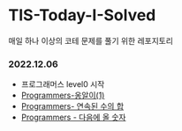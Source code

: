 # TIS-Today-I-Solved
매일 하나 이상의 코테 문제를 풀기 위한 레포지토리 

### 2022.12.06 
- 프로그래머스 level0 시작
- [Programmers-옹알이(1)](https://github.com/AhKong/TIS-Today-I-Solved/blob/main/programmers/level0/TIS_20221206.java)
- [Programmers- 연속된 수의 합](https://github.com/AhKong/TIS-Today-I-Solved/blob/main/programmers/level0/TIS_20221206_1.java)
- [Programmers - 다음에 올 숫자](https://github.com/AhKong/TIS-Today-I-Solved/blob/main/programmers/level0/TIS_20221206_2.java)
